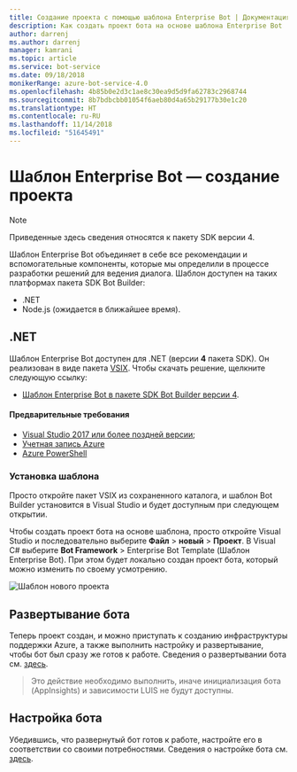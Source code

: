 ```yaml
---
title: Создание проекта с помощью шаблона Enterprise Bot | Документация Майкрософт
description: Как создать проект бота на основе шаблона Enterprise Bot
author: darrenj
ms.author: darrenj
manager: kamrani
ms.topic: article
ms.service: bot-service
ms.date: 09/18/2018
monikerRange: azure-bot-service-4.0
ms.openlocfilehash: 4b85b0e2d3c1ae8c30ea9d5d9fa62783c2968744
ms.sourcegitcommit: 8b7bdbcbb01054f6aeb80d4a65b29177b30e1c20
ms.translationtype: HT
ms.contentlocale: ru-RU
ms.lasthandoff: 11/14/2018
ms.locfileid: "51645491"
---
```

# <a name="enterprise-bot-template---creating-a-new-project"></a>Шаблон Enterprise Bot — создание проекта

> [!NOTE]
> Приведенные здесь сведения относятся к пакету SDK версии 4. 

Шаблон Enterprise Bot объединяет в себе все рекомендации и вспомогательные компоненты, которые мы определили в процессе разработки решений для ведения диалога. Шаблон доступен на таких платформах пакета SDK Bot Builder:

- .NET
- Node.js (ожидается в ближайшее время).

## <a name="net"></a>.NET

Шаблон Enterprise Bot доступен для .NET (версии **4** пакета SDK). Он реализован в виде пакета [VSIX](https://docs.microsoft.com/en-us/visualstudio/extensibility/anatomy-of-a-vsix-package). Чтобы скачать решение, щелкните следующую ссылку:

- [Шаблон Enterprise Bot в пакете SDK Bot Builder версии 4](https://aka.ms/GetEnterpriseBotTemplate).

#### <a name="prerequisites"></a>Предварительные требования

- [Visual Studio 2017 или более поздней версии](https://www.visualstudio.com/downloads/);
- [Учетная запись Azure](https://azure.microsoft.com/en-us/free/)
- [Azure PowerShell](https://docs.microsoft.com/en-us/powershell/azure/overview?view=azurermps-6.8.1)

### <a name="install-the-template"></a>Установка шаблона

Просто откройте пакет VSIX из сохраненного каталога, и шаблон Bot Builder установится в Visual Studio и будет доступным при следующем открытии.

Чтобы создать проект бота на основе шаблона, просто откройте Visual Studio и последовательно выберите **Файл** > **новый** > **Проект**. В Visual C# выберите **Bot Framework** > Enterprise Bot Template (Шаблон Enterprise Bot). При этом будет локально создан проект бота, который можно изменить по своему усмотрению. 

![Шаблон нового проекта](media/enterprise-template/EnterpriseBot-NewProject.png)

## <a name="deploy-your-bot"></a>Развертывание бота

Теперь проект создан, и можно приступать к созданию инфраструктуры поддержки Azure, а также выполнить настройку и развертывание, чтобы бот был сразу же готов к работе. Сведения о развертывании бота см. [здесь](bot-builder-enterprise-template-deployment.md).

> Это действие необходимо выполнить, иначе инициализация бота (AppInsights) и зависимости LUIS не будут доступны.
## <a name="customize-your-bot"></a>Настройка бота

Убедившись, что развернутый бот готов к работе, настройте его в соответствии со своими потребностями. Сведения о настройке бота см. [здесь](bot-builder-enterprise-template-customize.md).
